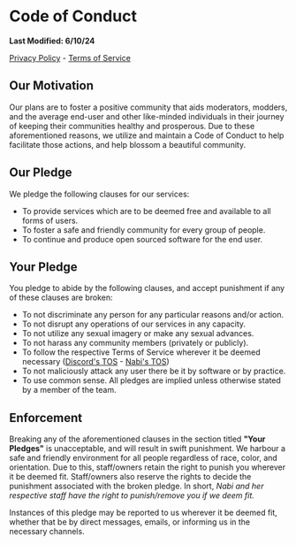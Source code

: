 # Code of Conduct
**Last Modified: 6/10/24**

[Privacy Policy](../docs/PRIVACY_POLICY.md) - [Terms of Service](../docs/TERMS_OF_SERVICE.md)

## Our Motivation
Our plans are to foster a positive community that aids moderators, modders, and the average end-user and other 
like-minded individuals in their journey of keeping their communities healthy and prosperous. Due to these aforementioned 
reasons, we utilize and maintain a Code of Conduct to help facilitate those actions, and help blossom a beautiful community.

## Our Pledge
We pledge the following clauses for our services:

* To provide services which are to be deemed free and available to all forms of users.
* To foster a safe and friendly community for every group of people.
* To continue and produce open sourced software for the end user.

## Your Pledge
You pledge to abide by the following clauses, and accept punishment if any of these clauses are broken:

* To not discriminate any person for any particular reasons and/or action.
* To not disrupt any operations of our services in any capacity.
* To not utilize any sexual imagery or make any sexual advances.
* To not harass any community members (privately or publicly).
* To follow the respective Terms of Service wherever it be deemed necessary ([Discord's TOS](https://discord.com/terms) - [Nabi's TOS](../docs/TERMS_OF_SERVICE.md))
* To not maliciously attack any user there be it by software or by practice.
* To use common sense. All pledges are implied unless otherwise stated by a member of the team.

## Enforcement
Breaking any of the aforementioned clauses in the section titled **"Your Pledges"** is unacceptable, and will result in 
swift punishment. We harbour a safe and friendly environment for all people regardless of race, color, and orientation. 
Due to this, staff/owners retain the right to punish you wherever it be deemed fit. Staff/owners also reserve the rights 
to decide the punishment associated with the broken pledge. In short, 
*Nabi and her respective staff have the right to punish/remove you if we deem fit.*

Instances of this pledge may be reported to us wherever it be deemed fit, whether that be by direct messages, emails, 
or informing us in the necessary channels.